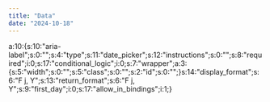 ```yaml
---
title: "Data"
date: "2024-10-18"
---
```


a:10:{s:10:"aria-label";s:0:"";s:4:"type";s:11:"date\_picker";s:12:"instructions";s:0:"";s:8:"required";i:0;s:17:"conditional\_logic";i:0;s:7:"wrapper";a:3:{s:5:"width";s:0:"";s:5:"class";s:0:"";s:2:"id";s:0:"";}s:14:"display\_format";s:6:"F j, Y";s:13:"return\_format";s:6:"F j, Y";s:9:"first\_day";i:0;s:17:"allow\_in\_bindings";i:1;}
